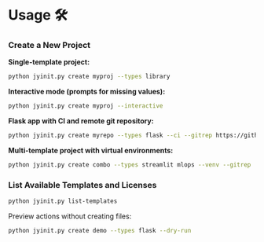 # Usage 🛠️

### Create a New Project

**Single-template project:**

```bash
python jyinit.py create myproj --types library
````

**Interactive mode (prompts for missing values):**

```bash
python jyinit.py create myproj --interactive
```

**Flask app with CI and remote git repository:**

```bash
python jyinit.py create myrepo --types flask --ci --gitrep https://github.com/you/myrepo.git
```

**Multi-template project with virtual environments:**

```bash
python jyinit.py create combo --types streamlit mlops --venv --gitrep
```

### List Available Templates and Licenses

```bash
python jyinit.py list-templates
```

Preview actions without creating files:

```bash
python jyinit.py create demo --types flask --dry-run
```
